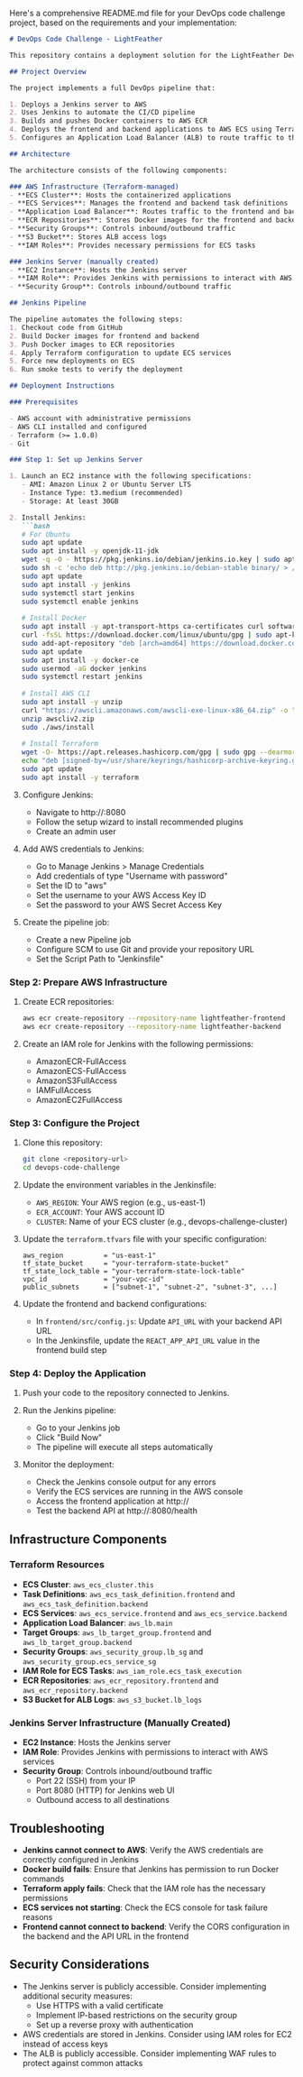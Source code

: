 Here's a comprehensive README.md file for your DevOps code challenge project, based on the requirements and your implementation:

```markdown
# DevOps Code Challenge - LightFeather

This repository contains a deployment solution for the LightFeather DevOps code challenge. The solution deploys a React frontend and Express backend to AWS using a Jenkins CI/CD pipeline and Terraform infrastructure as code.

## Project Overview

The project implements a full DevOps pipeline that:

1. Deploys a Jenkins server to AWS
2. Uses Jenkins to automate the CI/CD pipeline
3. Builds and pushes Docker containers to AWS ECR
4. Deploys the frontend and backend applications to AWS ECS using Terraform
5. Configures an Application Load Balancer (ALB) to route traffic to the applications

## Architecture

The architecture consists of the following components:

### AWS Infrastructure (Terraform-managed)
- **ECS Cluster**: Hosts the containerized applications
- **ECS Services**: Manages the frontend and backend task definitions
- **Application Load Balancer**: Routes traffic to the frontend and backend
- **ECR Repositories**: Stores Docker images for the frontend and backend
- **Security Groups**: Controls inbound/outbound traffic
- **S3 Bucket**: Stores ALB access logs
- **IAM Roles**: Provides necessary permissions for ECS tasks

### Jenkins Server (manually created)
- **EC2 Instance**: Hosts the Jenkins server
- **IAM Role**: Provides Jenkins with permissions to interact with AWS services
- **Security Group**: Controls inbound/outbound traffic

## Jenkins Pipeline

The pipeline automates the following steps:
1. Checkout code from GitHub
2. Build Docker images for frontend and backend
3. Push Docker images to ECR repositories
4. Apply Terraform configuration to update ECS services
5. Force new deployments on ECS
6. Run smoke tests to verify the deployment

## Deployment Instructions

### Prerequisites

- AWS account with administrative permissions
- AWS CLI installed and configured
- Terraform (>= 1.0.0)
- Git

### Step 1: Set up Jenkins Server

1. Launch an EC2 instance with the following specifications:
   - AMI: Amazon Linux 2 or Ubuntu Server LTS
   - Instance Type: t3.medium (recommended)
   - Storage: At least 30GB

2. Install Jenkins:
   ```bash
   # For Ubuntu
   sudo apt update
   sudo apt install -y openjdk-11-jdk
   wget -q -O - https://pkg.jenkins.io/debian/jenkins.io.key | sudo apt-key add -
   sudo sh -c 'echo deb http://pkg.jenkins.io/debian-stable binary/ > /etc/apt/sources.list.d/jenkins.list'
   sudo apt update
   sudo apt install -y jenkins
   sudo systemctl start jenkins
   sudo systemctl enable jenkins
   
   # Install Docker
   sudo apt install -y apt-transport-https ca-certificates curl software-properties-common
   curl -fsSL https://download.docker.com/linux/ubuntu/gpg | sudo apt-key add -
   sudo add-apt-repository "deb [arch=amd64] https://download.docker.com/linux/ubuntu $(lsb_release -cs) stable"
   sudo apt update
   sudo apt install -y docker-ce
   sudo usermod -aG docker jenkins
   sudo systemctl restart jenkins
   
   # Install AWS CLI
   sudo apt install -y unzip
   curl "https://awscli.amazonaws.com/awscli-exe-linux-x86_64.zip" -o "awscliv2.zip"
   unzip awscliv2.zip
   sudo ./aws/install
   
   # Install Terraform
   wget -O- https://apt.releases.hashicorp.com/gpg | sudo gpg --dearmor -o /usr/share/keyrings/hashicorp-archive-keyring.gpg
   echo "deb [signed-by=/usr/share/keyrings/hashicorp-archive-keyring.gpg] https://apt.releases.hashicorp.com $(lsb_release -cs) main" | sudo tee /etc/apt/sources.list.d/hashicorp.list
   sudo apt update
   sudo apt install -y terraform
   ```

3. Configure Jenkins:
   - Navigate to http://<jenkins-server-ip>:8080
   - Follow the setup wizard to install recommended plugins
   - Create an admin user

4. Add AWS credentials to Jenkins:
   - Go to Manage Jenkins > Manage Credentials
   - Add credentials of type "Username with password"
   - Set the ID to "aws"
   - Set the username to your AWS Access Key ID
   - Set the password to your AWS Secret Access Key

5. Create the pipeline job:
   - Create a new Pipeline job
   - Configure SCM to use Git and provide your repository URL
   - Set the Script Path to "Jenkinsfile"

### Step 2: Prepare AWS Infrastructure

1. Create ECR repositories:
   ```bash
   aws ecr create-repository --repository-name lightfeather-frontend
   aws ecr create-repository --repository-name lightfeather-backend
   ```

2. Create an IAM role for Jenkins with the following permissions:
   - AmazonECR-FullAccess
   - AmazonECS-FullAccess
   - AmazonS3FullAccess
   - IAMFullAccess
   - AmazonEC2FullAccess

### Step 3: Configure the Project

1. Clone this repository:
   ```bash
   git clone <repository-url>
   cd devops-code-challenge
   ```

2. Update the environment variables in the Jenkinsfile:
   - `AWS_REGION`: Your AWS region (e.g., us-east-1)
   - `ECR_ACCOUNT`: Your AWS account ID
   - `CLUSTER`: Name of your ECS cluster (e.g., devops-challenge-cluster)

3. Update the `terraform.tfvars` file with your specific configuration:
   ```hcl
   aws_region          = "us-east-1"
   tf_state_bucket     = "your-terraform-state-bucket"
   tf_state_lock_table = "your-terraform-state-lock-table"
   vpc_id              = "your-vpc-id"
   public_subnets      = ["subnet-1", "subnet-2", "subnet-3", ...]
   ```

4. Update the frontend and backend configurations:
   - In `frontend/src/config.js`: Update `API_URL` with your backend API URL
   - In the Jenkinsfile, update the `REACT_APP_API_URL` value in the frontend build step

### Step 4: Deploy the Application

1. Push your code to the repository connected to Jenkins.

2. Run the Jenkins pipeline:
   - Go to your Jenkins job
   - Click "Build Now"
   - The pipeline will execute all steps automatically

3. Monitor the deployment:
   - Check the Jenkins console output for any errors
   - Verify the ECS services are running in the AWS console
   - Access the frontend application at http://<alb-dns-name>
   - Test the backend API at http://<alb-dns-name>:8080/health

## Infrastructure Components

### Terraform Resources

- **ECS Cluster**: `aws_ecs_cluster.this`
- **Task Definitions**: `aws_ecs_task_definition.frontend` and `aws_ecs_task_definition.backend`
- **ECS Services**: `aws_ecs_service.frontend` and `aws_ecs_service.backend`
- **Application Load Balancer**: `aws_lb.main`
- **Target Groups**: `aws_lb_target_group.frontend` and `aws_lb_target_group.backend`
- **Security Groups**: `aws_security_group.lb_sg` and `aws_security_group.ecs_service_sg`
- **IAM Role for ECS Tasks**: `aws_iam_role.ecs_task_execution`
- **ECR Repositories**: `aws_ecr_repository.frontend` and `aws_ecr_repository.backend`
- **S3 Bucket for ALB Logs**: `aws_s3_bucket.lb_logs`

### Jenkins Server Infrastructure (Manually Created)

- **EC2 Instance**: Hosts the Jenkins server
- **IAM Role**: Provides Jenkins with permissions to interact with AWS services
- **Security Group**: Controls inbound/outbound traffic
  - Port 22 (SSH) from your IP
  - Port 8080 (HTTP) for Jenkins web UI
  - Outbound access to all destinations

## Troubleshooting

- **Jenkins cannot connect to AWS**: Verify the AWS credentials are correctly configured in Jenkins
- **Docker build fails**: Ensure that Jenkins has permission to run Docker commands
- **Terraform apply fails**: Check that the IAM role has the necessary permissions
- **ECS services not starting**: Check the ECS console for task failure reasons
- **Frontend cannot connect to backend**: Verify the CORS configuration in the backend and the API URL in the frontend

## Security Considerations

- The Jenkins server is publicly accessible. Consider implementing additional security measures:
  - Use HTTPS with a valid certificate
  - Implement IP-based restrictions on the security group
  - Set up a reverse proxy with authentication
- AWS credentials are stored in Jenkins. Consider using IAM roles for EC2 instead of access keys
- The ALB is publicly accessible. Consider implementing WAF rules to protect against common attacks

